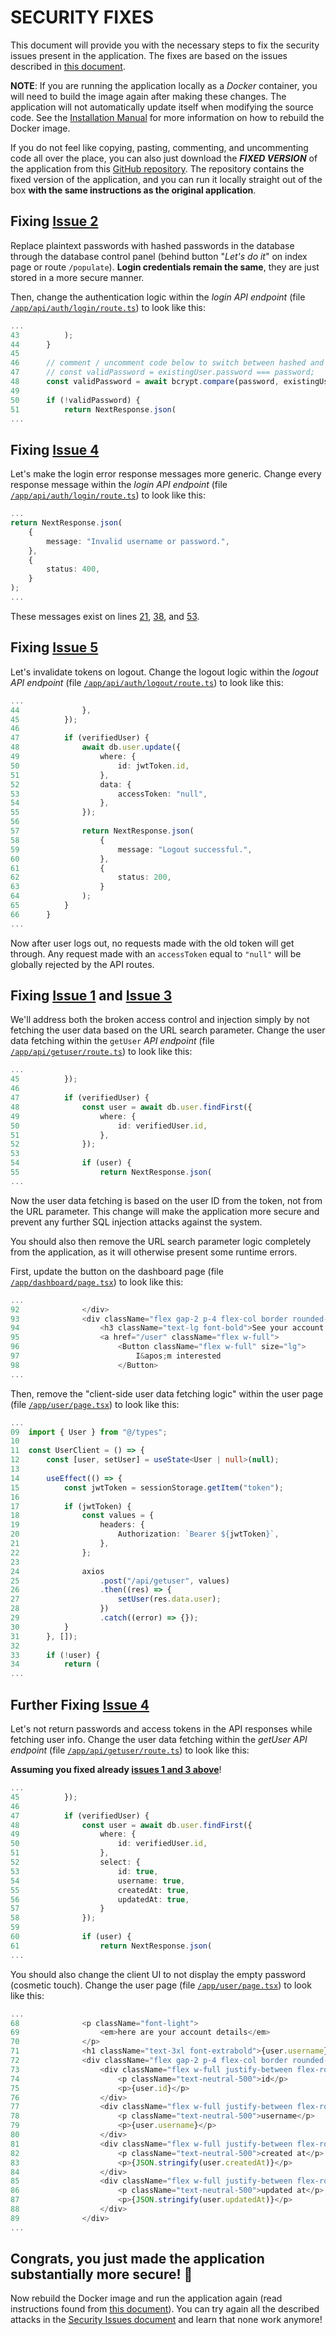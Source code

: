# SECURITY FIXES

This document will provide you with the necessary steps to fix the security issues present in the application. The fixes are based on the issues described in [this document](./security_issues.md "Security Issues").

**NOTE**: If you are running the application locally as a _Docker_ container, you will need to build the image again after making these changes. The application will not automatically update itself when modifying the source code. See the [Installation Manual](./installation_manual.md#rebuilding-the-application "Installation Manual - Rebuilding The Application") for more information on how to rebuild the Docker image.

If you do not feel like copying, pasting, commenting, and uncommenting code all over the place, you can also just download the **_FIXED VERSION_** of the application from this [GitHub repository](https://github.com/joonarafael/secure-software "Secure Software"). The repository contains the fixed version of the application, and you can run it locally straight out of the box **with the same instructions as the original application**.

## Fixing [Issue 2](./security_issues.md#issue-2---a02-cryptographic-failures "Issue 2 - Cryptographic Failures")

Replace plaintext passwords with hashed passwords in the database through the database control panel (behind button "_Let's do it_" on index page or route `/populate`). **Login credentials remain the same**, they are just stored in a more secure manner.

Then, change the authentication logic within the _login API endpoint_ (file [`/app/api/auth/login/route.ts`](../app/api/auth/login/route.ts "Open file")) to look like this:

```typescript
...
43			);
44		}
45
46		// comment / uncomment code below to switch between hashed and plaintext password comparison
47		// const validPassword = existingUser.password === password;
48		const validPassword = await bcrypt.compare(password, existingUser.password);
49
50		if (!validPassword) {
51			return NextResponse.json(
...
```

## Fixing [Issue 4](./security_issues.md#issue-4---a04-insecure-design "Issue 4 - Insecure Design")

Let's make the login error response messages more generic. Change every response message within the _login API endpoint_ (file [`/app/api/auth/login/route.ts`](../app/api/auth/login/route.ts "Open file")) to look like this:

```typescript
...
return NextResponse.json(
	{
		message: "Invalid username or password.",
	},
	{
		status: 400,
	}
);
...
```

These messages exist on lines [21](https://github.com/joonarafael/unsecure-software/blob/1d9ec2805918650ab06ca7d7634e54bbac8e4a8d/app/api/auth/login/route.ts#L21 "View exact line on GitHub"), [38](https://github.com/joonarafael/unsecure-software/blob/1d9ec2805918650ab06ca7d7634e54bbac8e4a8d/app/api/auth/login/route.ts#L38 "View exact line on GitHub"), and [53](https://github.com/joonarafael/unsecure-software/blob/b54da635971789b819a16cc53eba913ff852f3f6/app/api/auth/login/route.ts#L53 "View exact line on GitHub").

## Fixing [Issue 5](./security_issues.md#issue-5---a07-identification-and-authentication-failures "Issue 5 - Identification and Authentication Failures")

Let's invalidate tokens on logout. Change the logout logic within the _logout API endpoint_ (file [`/app/api/auth/logout/route.ts`](../app/api/auth/logout/route.ts "Open file")) to look like this:

```typescript
...
44				},
45			});
46
47			if (verifiedUser) {
48				await db.user.update({
49					where: {
50						id: jwtToken.id,
51					},
52					data: {
53						accessToken: "null",
54					},
55				});
56
57				return NextResponse.json(
58					{
59						message: "Logout successful.",
60					},
61					{
62						status: 200,
63					}
64				);
65			}
66		}
...
```

Now after user logs out, no requests made with the old token will get through. Any request made with an `accessToken` equal to `"null"` will be globally rejected by the API routes.

## Fixing [Issue 1](./security_issues.md#issue-1---a01-broken-access-control "Issue 1 - Broken Access Control") and [Issue 3](./security_issues.md#issue-3---a03-injection "Issue 3 - Injection")

We'll address both the broken access control and injection simply by not fetching the user data based on the URL search parameter. Change the user data fetching within the `getUser` _API endpoint_ (file [`/app/api/getuser/route.ts`](../app/api/getuser/route.ts "Open file")) to look like this:

```typescript
...
45			});
46
47			if (verifiedUser) {
48				const user = await db.user.findFirst({
49                  where: {
50                      id: verifiedUser.id,
51                  },
52              });
53
54				if (user) {
55					return NextResponse.json(
...
```

Now the user data fetching is based on the user ID from the token, not from the URL parameter. This change will make the application more secure and prevent any further SQL injection attacks against the system.

You should also then remove the URL search parameter logic completely from the application, as it will otherwise present some runtime errors.

First, update the button on the dashboard page (file [`/app/dashboard/page.tsx`](../app/dashboard/page.tsx "Open file")) to look like this:

```typescript
...
92				</div>
93				<div className="flex gap-2 p-4 flex-col border rounded-lg">
94					<h3 className="text-lg font-bold">See your account information</h3>
95					<a href="/user" className="flex w-full">
96						<Button className="flex w-full" size="lg">
97							I&apos;m interested
98						</Button>
...
```

Then, remove the "client-side user data fetching logic" within the user page (file [`/app/user/page.tsx`](../app/user/page.tsx "Open file")) to look like this:

```typescript
...
09  import { User } from "@/types";
10
11  const UserClient = () => {
12      const [user, setUser] = useState<User | null>(null);
13
14      useEffect(() => {
15          const jwtToken = sessionStorage.getItem("token");
16
17          if (jwtToken) {
18              const values = {
19                  headers: {
20                      Authorization: `Bearer ${jwtToken}`,
21                  },
22              };
23
24              axios
25                  .post("/api/getuser", values)
26                  .then((res) => {
27                      setUser(res.data.user);
28                  })
29                  .catch((error) => {});
30          }
31      }, []);
32
33      if (!user) {
34          return (
...
```

## Further Fixing [Issue 4](./security_issues.md#issue-4---a04-insecure-design "Issue 4 - Insecure Design")

Let's not return passwords and access tokens in the API responses while fetching user info. Change the user data fetching within the _getUser API endpoint_ (file [`/app/api/getuser/route.ts`](../app/api/getuser/route.ts "Open file")) to look like this:

**Assuming you fixed already [issues 1 and 3 above](./security_fixes.md#fixing-issue-1-and-issue-3 "Fixing Issue 1 and Issue 3")**!

```typescript
...
45			});
46
47			if (verifiedUser) {
48				const user = await db.user.findFirst({
49                  where: {
50                      id: verifiedUser.id,
51                  },
52                  select: {
53                      id: true,
54                      username: true,
55                      createdAt: true,
56                      updatedAt: true,
57                  }
58              });
59
60				if (user) {
61					return NextResponse.json(
...
```

You should also change the client UI to not display the empty password (cosmetic touch). Change the user page (file [`/app/user/page.tsx`](../app/user/page.tsx "Open file")) to look like this:

```typescript
...
68				<p className="font-light">
69					<em>here are your account details</em>
70				</p>
71				<h1 className="text-3xl font-extrabold">{user.username}</h1>
72				<div className="flex gap-2 p-4 flex-col border rounded-lg">
73					<div className="flex w-full justify-between flex-row">
74						<p className="text-neutral-500">id</p>
75						<p>{user.id}</p>
76					</div>
77					<div className="flex w-full justify-between flex-row">
78						<p className="text-neutral-500">username</p>
79						<p>{user.username}</p>
80					</div>
81					<div className="flex w-full justify-between flex-row">
82						<p className="text-neutral-500">created at</p>
83						<p>{JSON.stringify(user.createdAt)}</p>
84					</div>
85					<div className="flex w-full justify-between flex-row">
86						<p className="text-neutral-500">updated at</p>
87						<p>{JSON.stringify(user.updatedAt)}</p>
88					</div>
89				</div>
...
```

## Congrats, you just made the application substantially more secure! 🎉

Now rebuild the Docker image and run the application again (read instructions found from [this document](./installation_manual.md#rebuilding-the-application)). You can try again all the described attacks in the [Security Issues document](./security_issues.md "Security Issues") and learn that none work anymore!
